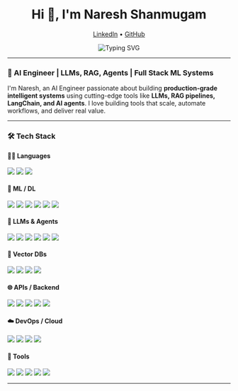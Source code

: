 <h1 align="center">Hi 👋, I'm Naresh Shanmugam</h1>
<p align="center">
  <a href="https://www.linkedin.com/in/nare-shanmugam/">LinkedIn</a> • 
  <a href="https://github.com/nare-shh">GitHub</a>
</p>
<p align="center">
  <img src="https://readme-typing-svg.herokuapp.com?font=Fira+Code&duration=3000&pause=1000&center=true&vCenter=true&width=500&lines=AI+Engineer+%7C+LLMs%2C+RAG%2C+Agents;Full+Stack+ML+Systems+Builder;Obsessed+with+Automation+%26+Scaling+AI" alt="Typing SVG" />
</p>

---

### 🚀 AI Engineer | LLMs, RAG, Agents | Full Stack ML Systems

I'm Naresh, an AI Engineer passionate about building **production-grade intelligent systems** using cutting-edge tools like **LLMs, RAG pipelines, LangChain, and AI agents**. I love building tools that scale, automate workflows, and deliver real value.

---

### 🛠️ Tech Stack

#### 🧑‍💻 Languages  
<p>
  <img src="https://img.shields.io/badge/Python-3670A0?style=for-the-badge&logo=python&logoColor=ffdd54" />
  <img src="https://img.shields.io/badge/SQL-025E8C?style=for-the-badge&logo=postgresql&logoColor=white" />
  <img src="https://img.shields.io/badge/JavaScript-F7DF1E?style=for-the-badge&logo=javascript&logoColor=black" />
</p>

#### 🧠 ML / DL  
<p>
  <img src="https://img.shields.io/badge/scikit--learn-F7931E?style=for-the-badge&logo=scikit-learn&logoColor=white" />
  <img src="https://img.shields.io/badge/XGBoost-EC1C24?style=for-the-badge&logo=data:image/svg+xml;base64,PHN2ZyB3... (too long)" />
  <img src="https://img.shields.io/badge/LightGBM-00C853?style=for-the-badge" />
  <img src="https://img.shields.io/badge/PyTorch-EE4C2C?style=for-the-badge&logo=pytorch&logoColor=white" />
  <img src="https://img.shields.io/badge/TensorFlow-FF6F00?style=for-the-badge&logo=tensorflow&logoColor=white" />
  <img src="https://img.shields.io/badge/Transformers-FFBF00?style=for-the-badge" />
</p>

#### 🤖 LLMs & Agents  
<p>
  <img src="https://img.shields.io/badge/LangChain-000000?style=for-the-badge&logo=langchain&logoColor=white" />
  <img src="https://img.shields.io/badge/CrewAI-3E3E3E?style=for-the-badge" />
  <img src="https://img.shields.io/badge/LlamaIndex-4B0082?style=for-the-badge" />
  <img src="https://img.shields.io/badge/RAG-007ACC?style=for-the-badge" />
  <img src="https://img.shields.io/badge/HuggingFace-FFD21F?style=for-the-badge&logo=huggingface&logoColor=black" />
  <img src="https://img.shields.io/badge/OpenAI-412991?style=for-the-badge&logo=openai&logoColor=white" />
</p>

#### 🧠 Vector DBs  
<p>
  <img src="https://img.shields.io/badge/FAISS-1F1F1F?style=for-the-badge" />
  <img src="https://img.shields.io/badge/Pinecone-33AADD?style=for-the-badge" />
  <img src="https://img.shields.io/badge/Weaviate-0052CC?style=for-the-badge" />
  <img src="https://img.shields.io/badge/Chroma-FF1493?style=for-the-badge" />
</p>

#### 🌐 APIs / Backend  
<p>
  <img src="https://img.shields.io/badge/FastAPI-009688?style=for-the-badge&logo=fastapi&logoColor=white" />
  <img src="https://img.shields.io/badge/Flask-000000?style=for-the-badge&logo=flask&logoColor=white" />
  <img src="https://img.shields.io/badge/REST-FF5722?style=for-the-badge" />
  <img src="https://img.shields.io/badge/OpenAI_API-412991?style=for-the-badge&logo=openai&logoColor=white" />
  <img src="https://img.shields.io/badge/SerpAPI-00BFA6?style=for-the-badge" />
</p>

#### ☁️ DevOps / Cloud  
<p>
  <img src="https://img.shields.io/badge/Docker-2496ED?style=for-the-badge&logo=docker&logoColor=white" />
  <img src="https://img.shields.io/badge/Git-F05032?style=for-the-badge&logo=git&logoColor=white" />
  <img src="https://img.shields.io/badge/AWS-232F3E?style=for-the-badge&logo=amazonaws&logoColor=white" />
  <img src="https://img.shields.io/badge/GCP-4285F4?style=for-the-badge&logo=googlecloud&logoColor=white" />
</p>

#### 🔧 Tools  
<p>
  <img src="https://img.shields.io/badge/MLflow-1E88E5?style=for-the-badge" />
  <img src="https://img.shields.io/badge/W%26B-FFBE00?style=for-the-badge&logo=weightsandbiases&logoColor=black" />
  <img src="https://img.shields.io/badge/Streamlit-FF4B4B?style=for-the-badge&logo=streamlit&logoColor=white" />
  <img src="https://img.shields.io/badge/Jupyter-F37626?style=for-the-badge&logo=jupyter&logoColor=white" />
  <img src="https://img.shields.io/badge/VSCode-007ACC?style=for-the-badge&logo=visualstudiocode&logoColor=white" />
</p>

---



